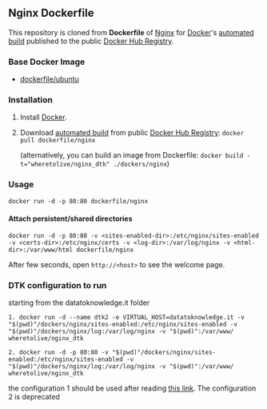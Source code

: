 ## Nginx Dockerfile

This repository is cloned from  **Dockerfile** of [Nginx](http://nginx.org/) for [Docker](https://www.docker.com/)'s [automated build](https://registry.hub.docker.com/u/dockerfile/nginx/) published to the public [Docker Hub Registry](https://registry.hub.docker.com/).


### Base Docker Image

* [dockerfile/ubuntu](http://dockerfile.github.io/#/ubuntu)


### Installation

1. Install [Docker](https://www.docker.com/).

2. Download [automated build](https://registry.hub.docker.com/u/dockerfile/nginx/) from public [Docker Hub Registry](https://registry.hub.docker.com/): `docker pull dockerfile/nginx`

   (alternatively, you can build an image from Dockerfile: `docker build -t="wheretolive/nginx_dtk" ./dockers/nginx`)


### Usage

    docker run -d -p 80:80 dockerfile/nginx

#### Attach persistent/shared directories

    docker run -d -p 80:80 -v <sites-enabled-dir>:/etc/nginx/sites-enabled -v <certs-dir>:/etc/nginx/certs -v <log-dir>:/var/log/nginx -v <html-dir>:/var/www/html dockerfile/nginx

After few seconds, open `http://<host>` to see the welcome page.

### DTK configuration to run

starting from the datatoknowledge.it folder

	1. docker run -d --name dtk2 -e VIRTUAL_HOST=datatoknowledge.it -v "$(pwd)"/dockers/nginx/sites-enabled:/etc/nginx/sites-enabled -v "$(pwd)"/dockers/nginx/log:/var/log/nginx -v "$(pwd)":/var/www/ wheretolive/nginx_dtk

    2. docker run -d -p 80:80 -v "$(pwd)"/dockers/nginx/sites-enabled:/etc/nginx/sites-enabled -v "$(pwd)"/dockers/nginx/log:/var/log/nginx -v "$(pwd)":/var/www/ wheretolive/nginx_dtk
    
the configuration 1 should be used after reading [this link](http://jasonwilder.com/blog/2014/03/25/automated-nginx-reverse-proxy-for-docker/).
The configuration 2 is deprecated